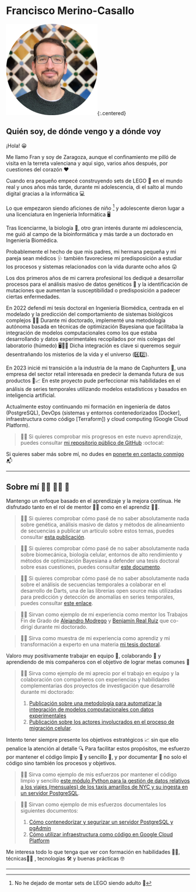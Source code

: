 # Francisco Merino-Casallo

![Foto de Francisco Merino-Casallo](images/profile-circle-small.png){:.centered}

## Quién soy, de dónde vengo y a dónde voy

¡Hola! :grinning:

Me llamo Fran y soy de Zaragoza, aunque el confinamiento me pilló de visita en la terreta valenciana y aquí sigo, varios años después, por cuestiones del corazón :heart:

Cuando era pequeño empecé construyendo sets de LEGO :bricks: en el mundo real y unos años más tarde, durante mi adolescencia, di el salto al mundo digital gracias a la informática :computer: 

Lo que empezaron siendo aficiones de niño [^1] y adolescente dieron lugar a una licenciatura en Ingeniería Informática :desktop_computer:

Tras licenciarme, la biología :test_tube:, otro gran interés durante mi adolescencia, me guió al campo de la bioinformática y más tarde a un doctorado en Ingeniería Biomédica.

Probablemente el hecho de que mis padres, mi hermana pequeña y mi pareja sean médicos :stethoscope: también favoreciese mi predisposición a estudiar los procesos y sistemas relacionados con la vida durante ocho años :stuck_out_tongue:

Los dos primeros años de mi carrera profesional los dediqué a desarrollar procesos para el análisis masivo de datos genéticos :dna: y la identificación de mutaciones que aumentan la susceptibilidad o predisposición a padecer ciertas enfermedades.

En 2022 defendí mi tesis doctoral en Ingeniería Biomédica, centrada en el modelado y la predicción del comportamiento de sistemas biológicos complejos :crystal_ball::microscope: Durante mi doctorado, implementé una metodología autónoma basada en técnicas de optimización Bayesiana que facilitaba la integración de modelos computacionales como los que estaba desarrollando y datos experimentales recopilados por mis colegas del laboratorio (húmedo) :desktop_computer::arrows_counterclockwise::microscope: Dicha integración es clave si queremos seguir desentrañando los misterios de la vida y el universo (:four::two:).

En 2023 inicié mi transición a la industria de la mano de Caphunters :billed_cap:, una empresa del sector retail interesada en predecir la demanda futura de sus productos :crystal_ball::chart_with_upwards_trend: En este proyecto pude perfeccionar mis habilidades en el análisis de series temporales utilizando modelos estadísticos y basados en inteligencia artificial.

Actualmente estoy continuando mi formación en ingeniería de datos (PostgreSQL), DevOps (sistemas y entornos contenedorizados [Docker], infraestructura como código [Terraform]) y cloud computing (Google Cloud Platform).

> :sassy_man: Si quieres comprobar mis progresos en este nuevo aprendizaje, puedes consultar [mi repositorio público de GitHub](https://bit.ly/3Y5erHr) :octocat:

Si quieres saber más sobre mí, no dudes en [ponerte en contacto conmigo](mailto:francisco.merinocasallo+githubio@gmail.com?subject=[GitHub%20Page]%20¡Hola!) :mailbox_with_mail:

***

## Sobre mí :man_scientist: :man_technologist: :wave:

Mantengo un enfoque basado en el aprendizaje y la mejora continua. He disfrutado tanto en el rol de mentor :man_teacher: como en el aprendiz :man_student:. 

> :sassy_man: Si quieres comprobar cómo pasé de no saber absolutamente nada sobre genética, análisis masivo de datos y métodos de alineamiento de secuencias a publicar un artículo sobre estos temas, puedes consultar [esta publicación](https://bit.ly/3TEFkPV).

> :sassy_man: Si quieres comprobar cómo pasé de no saber absolutamente nada sobre biomecánica, biología celular, entornos de alto rendimiento y métodos de optimización Bayesiana a defender una tesis doctoral sobre esas cuestiones, puedes consultar [este documento](https://bit.ly/3ZvdCZz).

> :sassy_man: Si quieres comprobar cómo pasé de no saber absolutamente nada sobre el análisis de secuencias temporales a colaborar en el desarrollo de Darts, una de las librerías open source más utilizadas para predicción y detección de anomalías en series temporales, puedes consultar [este enlace](https://bit.ly/4dd3HuU).

>  :sassy_man: Sirvan como ejemplo de mi experiencia como mentor los Trabajos Fin de Grado de [Alejandro Modrego](https://bit.ly/4eAGmnV) y [Benjamín Real Ruiz](https://bit.ly/4eh4b4j) que co-dirigí durante mi doctorado.

>  :sassy_man: Sirva como muestra de mi experiencia como aprendiz y mi transformación a experto en una materia [mi tesis doctoral](https://bit.ly/3ZvdCZz).

Valoro muy positivamente trabajar en equipo :busts_in_silhouette:, colaborando :handshake: y aprendiendo de mis compañeros con el objetivo de lograr metas comunes :dart:

>  :sassy_man: Sirva como ejemplo de mi aprecio por el trabajo en equipo y la colaboración con compañeros con experiencias y habilidades complementarias dos proyectos de investigación que desarrollé durante mi doctorado:
> 1. [Publicación sobre una metodología para automatizar la integración de modelos computacionales con datos experimentales](https://bit.ly/3ZC66w7)
> 2. [Publicación sobre los actores involucrados en el proceso de migración celular](https://bit.ly/3zww1KQ).

Intento tener siempre presente los objetivos estratégicos :chart_with_upwards_trend: sin que ello penalice la atención al detalle :mag: Para facilitar estos propósitos, me esfuerzo por mantener el código limpio :sponge: y sencillo :beginner:, y por documentar :pencil: no solo el código sino también los procesos y objetivos.

> :sassy_man: Sirva como ejemplo de mis esfuerzos por mantener el código limpio y sencillo [este módulo Python para la gestión de datos relativos a los viajes (mensuales) de los taxis amarillos de NYC y su ingesta en un servidor PostgreSQL](https://bit.ly/3N7fBMd).

> :sassy_man: Sirvan como ejemplo de mis esfuerzos documentales los siguientes documentos:
> 1. [Cómo contenedorizar y segurizar un servidor PostgreSQL y pgAdmin](https://bit.ly/3N6ofKU)
> 2. [Cómo utilizar infraestructura como código en Google Cloud Platform](https://bit.ly/4eHnXWA) 

Me interesa todo lo que tenga que ver con formación en habilidades :lotus_position_man:, técnicas:weight_lifting_man: , tecnologías :hammer_and_wrench: y buenas prácticas :nerd_face:

***

[^1]: No he dejado de montar sets de LEGO siendo adulto :shushing_face:
